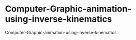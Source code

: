 # Computer-Graphic-animation-using-inverse-kinematics
Computer-Graphic-animation-using-inverse-kinematics
